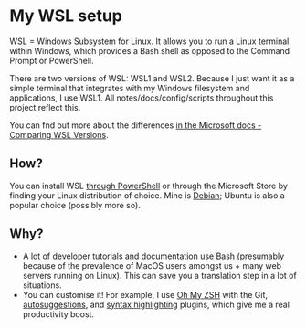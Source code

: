 # My WSL setup

WSL = Windows Subsystem for Linux. It allows you to run a Linux terminal within Windows, which provides a Bash shell as opposed to the Command Prompt or PowerShell.

There are two versions of WSL: WSL1 and WSL2. Because I just want it as a simple terminal that integrates with my Windows filesystem and applications, I use WSL1. All notes/docs/config/scripts throughout this project reflect this. 

You can fnd out more about the differences [in the Microsoft docs - Comparing WSL Versions](https://learn.microsoft.com/en-us/windows/wsl/compare-versions).

## How?

You can install WSL [through PowerShell](https://learn.microsoft.com/en-us/windows/wsl/install) or through the Microsoft Store by finding your Linux distribution of choice. Mine is [Debian](https://www.microsoft.com/store/productId/9MSVKQC78PK6?ocid=pdpshare); Ubuntu is also a popular choice (possibly more so).

## Why?

- A lot of developer tutorials and documentation use Bash (presumably because of the prevalence of MacOS users amongst us + many web servers running on Linux). This can save you a translation step in a lot of situations.
- You can customise it! For example, I use [Oh My ZSH](https://ohmyz.sh/) with the Git, [autosuggestions](https://github.com/zsh-users/zsh-autosuggestions/blob/master/INSTALL.md), and [syntax highlighting](https://github.com/zsh-users/zsh-syntax-highlighting/blob/master/INSTALL.md) plugins, which give me a real productivity boost.
